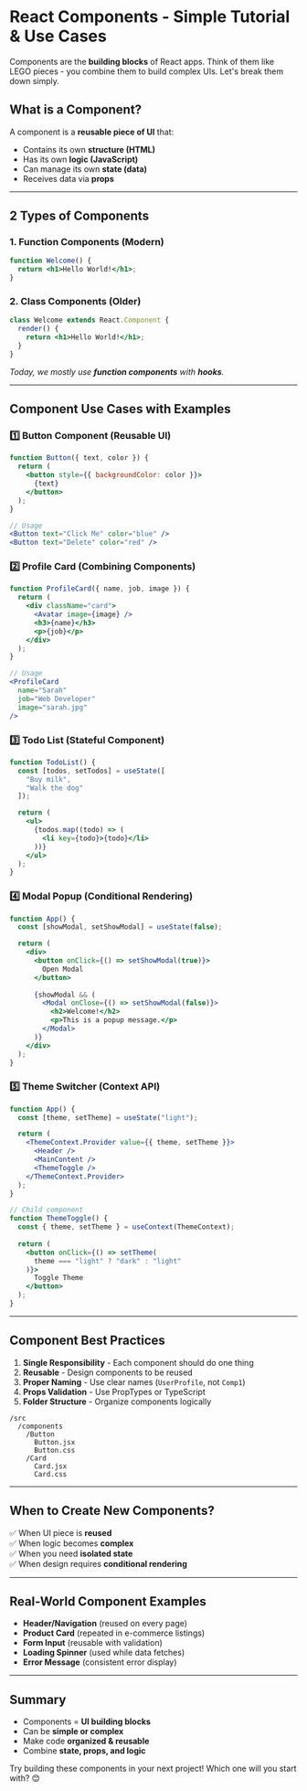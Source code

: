 # **React Components - Simple Tutorial & Use Cases**

Components are the **building blocks** of React apps. Think of them like LEGO pieces - you combine them to build complex UIs. Let's break them down simply.

## **What is a Component?**
A component is a **reusable piece of UI** that:
- Contains its own **structure (HTML)**
- Has its own **logic (JavaScript)**
- Can manage its own **state (data)**
- Receives data via **props**

---

## **2 Types of Components**
### 1. **Function Components (Modern)**
```jsx
function Welcome() {
  return <h1>Hello World!</h1>;
}
```

### 2. **Class Components (Older)**
```jsx
class Welcome extends React.Component {
  render() {
    return <h1>Hello World!</h1>;
  }
}
```

*Today, we mostly use **function components** with **hooks**.*

---

## **Component Use Cases with Examples**

### 1️⃣ **Button Component (Reusable UI)**
```jsx
function Button({ text, color }) {
  return (
    <button style={{ backgroundColor: color }}>
      {text}
    </button>
  );
}

// Usage
<Button text="Click Me" color="blue" />
<Button text="Delete" color="red" />
```

### 2️⃣ **Profile Card (Combining Components)**
```jsx
function ProfileCard({ name, job, image }) {
  return (
    <div className="card">
      <Avatar image={image} />
      <h3>{name}</h3>
      <p>{job}</p>
    </div>
  );
}

// Usage
<ProfileCard 
  name="Sarah" 
  job="Web Developer" 
  image="sarah.jpg"
/>
```

### 3️⃣ **Todo List (Stateful Component)**
```jsx
function TodoList() {
  const [todos, setTodos] = useState([
    "Buy milk",
    "Walk the dog"
  ]);

  return (
    <ul>
      {todos.map((todo) => (
        <li key={todo}>{todo}</li>
      ))}
    </ul>
  );
}
```

### 4️⃣ **Modal Popup (Conditional Rendering)**
```jsx
function App() {
  const [showModal, setShowModal] = useState(false);

  return (
    <div>
      <button onClick={() => setShowModal(true)}>
        Open Modal
      </button>
      
      {showModal && (
        <Modal onClose={() => setShowModal(false)}>
          <h2>Welcome!</h2>
          <p>This is a popup message.</p>
        </Modal>
      )}
    </div>
  );
}
```

### 5️⃣ **Theme Switcher (Context API)**
```jsx
function App() {
  const [theme, setTheme] = useState("light");

  return (
    <ThemeContext.Provider value={{ theme, setTheme }}>
      <Header />
      <MainContent />
      <ThemeToggle />
    </ThemeContext.Provider>
  );
}

// Child component
function ThemeToggle() {
  const { theme, setTheme } = useContext(ThemeContext);
  
  return (
    <button onClick={() => setTheme(
      theme === "light" ? "dark" : "light"
    )}>
      Toggle Theme
    </button>
  );
}
```

---

## **Component Best Practices**
1. **Single Responsibility** - Each component should do one thing
2. **Reusable** - Design components to be reused
3. **Proper Naming** - Use clear names (`UserProfile`, not `Comp1`)
4. **Props Validation** - Use PropTypes or TypeScript
5. **Folder Structure** - Organize components logically

```
/src
  /components
    /Button
      Button.jsx
      Button.css
    /Card
      Card.jsx
      Card.css
```

---

## **When to Create New Components?**
✅ When UI piece is **reused**  
✅ When logic becomes **complex**  
✅ When you need **isolated state**  
✅ When design requires **conditional rendering**

---

## **Real-World Component Examples**
- **Header/Navigation** (reused on every page)
- **Product Card** (repeated in e-commerce listings)
- **Form Input** (reusable with validation)
- **Loading Spinner** (used while data fetches)
- **Error Message** (consistent error display)

---

## **Summary**
- Components = **UI building blocks**
- Can be **simple or complex**
- Make code **organized & reusable**
- Combine **state, props, and logic**

Try building these components in your next project! Which one will you start with? 😊
